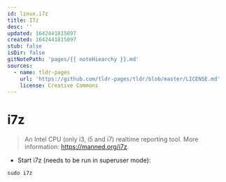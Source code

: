 ```yaml
---
id: linux.i7z
title: I7z
desc: ''
updated: 1642441815097
created: 1642441815097
stub: false
isDir: false
gitNotePath: 'pages/{{ noteHiearchy }}.md'
sources:
  - name: tldr-pages
    url: 'https://github.com/tldr-pages/tldr/blob/master/LICENSE.md'
    license: Creative Commons
---
```

# i7z

> An Intel CPU (only i3, i5 and i7) realtime reporting tool.
> More information: <https://manned.org/i7z>.

- Start i7z (needs to be run in superuser mode):

`sudo i7z`

